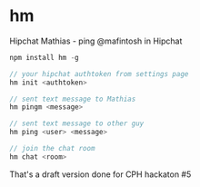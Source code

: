 hm
==

Hipchat Mathias - ping @mafintosh in Hipchat

```javascript
npm install hm -g

// your hipchat authtoken from settings page
hm init <authtoken>

// sent text message to Mathias
hm pingm <message>

// sent text message to other guy
hm ping <user> <message>

// join the chat room
hm chat <room> 
```

That's a draft version done for CPH hackaton #5
